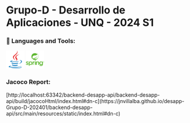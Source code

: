 # Grupo-D - Desarrollo de Aplicaciones - UNQ - 2024 S1

<h3>🔨 Languages and Tools:</h3>
 <div>
      <img src="https://raw.githubusercontent.com/devicons/devicon/master/icons/java/java-original.svg" alt="java" width="50" height="50"/> 
      <img src="https://raw.githubusercontent.com/devicons/devicon/master/icons/spring/spring-original-wordmark.svg" alt="spring" width="50" height="50"/> 
 </div>     

<h3>Jacoco Report:</h3>
[http://localhost:63342/backend-desapp-api/backend-desapp-api/build/jacocoHtml/index.html#dn-c](https://jnvillalba.github.io/desapp-Grupo-D-202401/backend-desapp-api/src/main/resources/static/index.html#dn-c)
